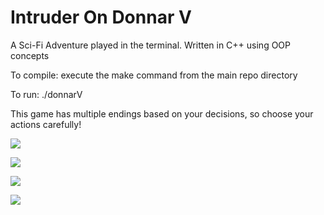 # Intruder On Donnar V
A Sci-Fi Adventure played in the terminal.  Written in C++ using OOP concepts

To compile: execute the make command from the main repo directory

To run: ./donnarV

This game has multiple endings based on your decisions, so choose your actions carefully!

![](https://www.dropbox.com/s/lj1vei046daloxu/Screen%20Shot%202020-01-08%20at%202.20.42%20PM.png?raw=true)

![](https://www.dropbox.com/s/wzmtyfgzac3b587/Screen%20Shot%202020-01-08%20at%202.28.12%20PM.png?raw=true)

![](https://www.dropbox.com/s/zuy5hyk8yqdoo7i/Screen%20Shot%202020-01-08%20at%202.29.58%20PM.png?raw=true)

![](https://www.dropbox.com/s/6yb9pfxo17c80a2/Screen%20Shot%202020-01-08%20at%202.32.34%20PM.png?raw=true)
